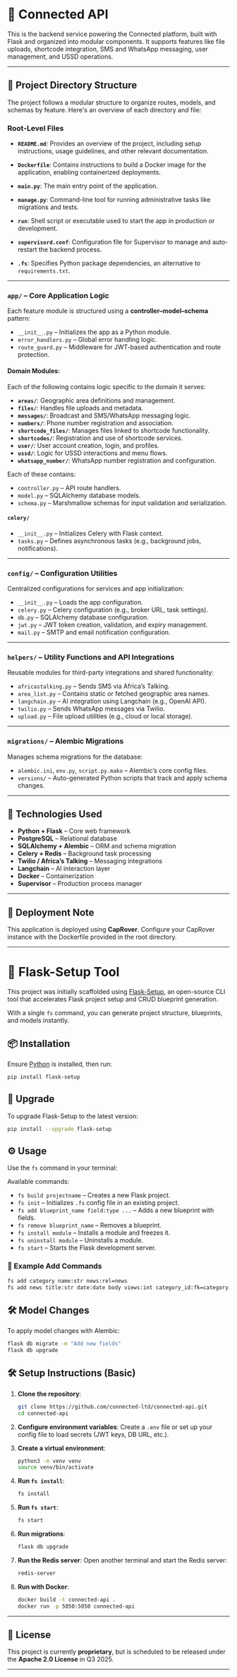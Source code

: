 # 📡 Connected API

This is the backend service powering the Connected platform, built with Flask and organized into modular components. It supports features like file uploads, shortcode integration, SMS and WhatsApp messaging, user management, and USSD operations.

---

## 📁 Project Directory Structure

The project follows a modular structure to organize routes, models, and schemas by feature. Here's an overview of each directory and file:

### Root-Level Files

- **`README.md`**: Provides an overview of the project, including setup instructions, usage guidelines, and other relevant documentation.

- **`Dockerfile`**: Contains instructions to build a Docker image for the application, enabling containerized deployments.

- **`main.py`**: The main entry point of the application.

- **`manage.py`**: Command-line tool for running administrative tasks like migrations and tests.

- **`run`**: Shell script or executable used to start the app in production or development.

- **`supervisord.conf`**: Configuration file for Supervisor to manage and auto-restart the backend process.

- **`.fs`**: Specifies Python package dependencies, an alternative to `requirements.txt`.

---

### `app/` – Core Application Logic

Each feature module is structured using a **controller–model–schema** pattern:

- `__init__.py` – Initializes the app as a Python module.
- `error_handlers.py` – Global error handling logic.
- `route_guard.py` – Middleware for JWT-based authentication and route protection.

#### Domain Modules:

Each of the following contains logic specific to the domain it serves:

- **`areas/`**: Geographic area definitions and management.
- **`files/`**: Handles file uploads and metadata.
- **`messages/`**: Broadcast and SMS/WhatsApp messaging logic.
- **`numbers/`**: Phone number registration and association.
- **`shortcode_files/`**: Manages files linked to shortcode functionality.
- **`shortcodes/`**: Registration and use of shortcode services.
- **`user/`**: User account creation, login, and profiles.
- **`ussd/`**: Logic for USSD interactions and menu flows.
- **`whatsapp_number/`**: WhatsApp number registration and configuration.

Each of these contains:

- `controller.py` – API route handlers.
- `model.py` – SQLAlchemy database models.
- `schema.py` – Marshmallow schemas for input validation and serialization.

#### `celery/`

- `__init__.py` – Initializes Celery with Flask context.
- `tasks.py` – Defines asynchronous tasks (e.g., background jobs, notifications).

---

### `config/` – Configuration Utilities

Centralized configurations for services and app initialization:

- `__init__.py` – Loads the app configuration.
- `celery.py` – Celery configuration (e.g., broker URL, task settings).
- `db.py` – SQLAlchemy database configuration.
- `jwt.py` – JWT token creation, validation, and expiry management.
- `mail.py` – SMTP and email notification configuration.

---

### `helpers/` – Utility Functions and API Integrations

Reusable modules for third-party integrations and shared functionality:

- `africastalking.py` – Sends SMS via Africa’s Talking.
- `area_list.py` – Contains static or fetched geographic area names.
- `langchain.py` – AI integration using Langchain (e.g., OpenAI API).
- `twilio.py` – Sends WhatsApp messages via Twilio.
- `upload.py` – File upload utilities (e.g., cloud or local storage).

---

### `migrations/` – Alembic Migrations

Manages schema migrations for the database:

- `alembic.ini`, `env.py`, `script.py.mako` – Alembic’s core config files.
- `versions/` – Auto-generated Python scripts that track and apply schema changes.

---

## 🧪 Technologies Used

- **Python + Flask** – Core web framework
- **PostgreSQL** – Relational database
- **SQLAlchemy + Alembic** – ORM and schema migration
- **Celery + Redis** – Background task processing
- **Twilio / Africa’s Talking** – Messaging integrations
- **Langchain** – AI interaction layer
- **Docker** – Containerization
- **Supervisor** – Production process manager

---

## 🚀 Deployment Note

This application is deployed using **CapRover**. Configure your CapRover instance with the Dockerfile provided in the root directory.

---

# 🧰 Flask-Setup Tool

This project was initially scaffolded using [Flask-Setup](https://pypi.org/project/flask-setup/), an open-source CLI tool that accelerates Flask project setup and CRUD blueprint generation.

With a single `fs` command, you can generate project structure, blueprints, and models instantly.

## 📦 Installation

Ensure [Python](https://www.python.org/downloads/) is installed, then run:

```bash
pip install flask-setup
```

## 🔁 Upgrade

To upgrade Flask-Setup to the latest version:

```bash
pip install --upgrade flask-setup
```

## ⚙️ Usage

Use the `fs` command in your terminal:

Available commands:

- `fs build projectname` – Creates a new Flask project.
- `fs init` – Initializes `.fs` config file in an existing project.
- `fs add blueprint_name field:type ...` – Adds a new blueprint with fields.
- `fs remove blueprint_name` – Removes a blueprint.
- `fs install module` – Installs a module and freezes it.
- `fs uninstall module` – Uninstalls a module.
- `fs start` – Starts the Flask development server.

### 🧪 Example Add Commands

```bash
fs add category name:str news:rel=news
fs add news title:str date:date body views:int category_id:fk=category.id
```

## 🛠 Model Changes

To apply model changes with Alembic:

```bash
flask db migrate -m "Add new fields"
flask db upgrade
```

## 🛠 Setup Instructions (Basic)

1. **Clone the repository**:

   ```bash
   git clone https://github.com/connected-ltd/connected-api.git
   cd connected-api
   ```

2. **Configure environment variables**:
   Create a `.env` file or set up your config file to load secrets (JWT keys, DB URL, etc.).

3. **Create a virtual environment**:

   ```bash
   python3 -m venv venv
   source venv/bin/activate
   ```

4. **Run `fs install`**:

   ```bash
   fs install
   ```

5. **Run `fs start`**:

   ```bash
   fs start
   ```

6. **Run migrations**:

   ```bash
   flask db upgrade
   ```

7. **Run the Redis server**:
   Open another terminal and start the Redis server:

   ```bash
   redis-server
   ```

8. **Run with Docker**:
   ```bash
   docker build -t connected-api .
   docker run -p 5050:5050 connected-api
   ```

---

## 📄 License

This project is currently **proprietary**, but is scheduled to be released under the **Apache 2.0 License** in Q3 2025.

---
